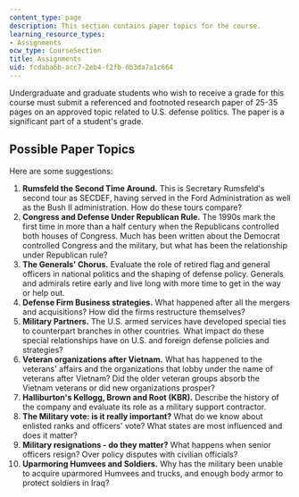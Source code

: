 ```yaml
---
content_type: page
description: This section contains paper topics for the course.
learning_resource_types:
- Assignments
ocw_type: CourseSection
title: Assignments
uid: fcdaba6b-acc7-2eb4-f2fb-0b3da7a1c664
---
```


Undergraduate and graduate students who wish to receive a grade for this course must submit a referenced and footnoted research paper of 25-35 pages on an approved topic related to U.S. defense politics. The paper is a significant part of a student's grade.

Possible Paper Topics
---------------------

Here are some suggestions:

1.  **Rumsfeld the Second Time Around.** This is Secretary Rumsfeld's second tour as SECDEF, having served in the Ford Administration as well as the Bush II administration. How do these tours compare?
2.  **Congress and Defense Under Republican Rule.** The 1990s mark the first time in more than a half century when the Republicans controlled both houses of Congress. Much has been written about the Democrat controlled Congress and the military, but what has been the relationship under Republican rule?
3.  **The Generals' Chorus.** Evaluate the role of retired flag and general officers in national politics and the shaping of defense policy. Generals and admirals retire early and live long with more time to get in the way or help out.
4.  **Defense Firm Business strategies.** What happened after all the mergers and acquisitions? How did the firms restructure themselves?
5.  **Military Partners.** The U.S. armed services have developed special ties to counterpart branches in other countries. What impact do these special relationships have on U.S. and foreign defense policies and strategies?
6.  **Veteran organizations after Vietnam.** What has happened to the veterans' affairs and the organizations that lobby under the name of veterans after Vietnam? Did the older veteran groups absorb the Vietnam veterans or did new organizations prosper?
7.  **Halliburton's Kellogg, Brown and Root (KBR).** Describe the history of the company and evaluate its role as a military support contractor.
8.  **The Military vote: is it really important?** What do we know about enlisted ranks and officers' vote? What states are most influenced and does it matter?
9.  **Military resignations - do they matter?** What happens when senior officers resign? Over policy disputes with civilian officials?
10.  **Uparmoring Humvees and Soldiers.** Why has the military been unable to acquire uparmored Humvees and trucks, and enough body armor to protect soldiers in Iraq?